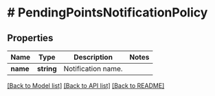 # # PendingPointsNotificationPolicy

## Properties

Name | Type | Description | Notes
------------ | ------------- | ------------- | -------------
**name** | **string** | Notification name. | 

[[Back to Model list]](../../README.md#documentation-for-models) [[Back to API list]](../../README.md#documentation-for-api-endpoints) [[Back to README]](../../README.md)


